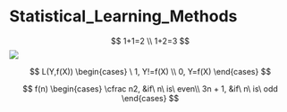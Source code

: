 # Statistical_Learning_Methods
$$ 1+1=2 \\   1+2=3 $$
![](http://latex.codecogs.com/gif.latex?\\sigma=\sqrt{\frac{1}{n}{\sum_{k=1}^n(x_i-\bar{x})^2}})

$$
L(Y,f(X))
\begin{cases}
\ 1, Y!=f(X) \\
0, Y=f(X)
\end{cases}
$$

$$
f(n)
\begin{cases}
\cfrac n2, &if\ n\ is\ even\\
3n + 1, &if\  n\ is\ odd
\end{cases}
$$
